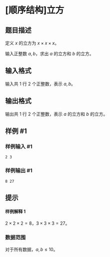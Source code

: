 # [顺序结构]立方

## 题目描述

定义 $x$ 的立方为 $x\times x\times x$。

输入正整数 $a,b$，求出 $a$ 的立方和 $b$ 的立方。

## 输入格式

输入共 $1$ 行 $2$ 个正整数，表示 $a,b$。

## 输出格式

输出共 $1$ 行 $2$ 个正整数，表示 $a$ 的立方和 $b$ 的立方。

## 样例 #1

### 样例输入 #1

```
2 3
```

### 样例输出 #1

```
8 27
```

## 提示

#### 样例解释 1

$2\times 2\times 2=8$，$3\times 3\times 3=27$。

### 数据范围

对于所有数据，$a,b\leq 10$。